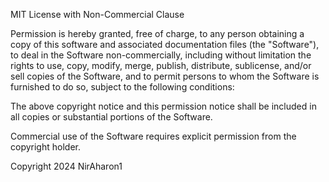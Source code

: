 MIT License with Non-Commercial Clause

Permission is hereby granted, free of charge, to any person obtaining a copy of this software and associated documentation files (the "Software"), to deal in the Software non-commercially, including without limitation the rights to use, copy, modify, merge, publish, distribute, sublicense, and/or sell copies of the Software, and to permit persons to whom the Software is furnished to do so, subject to the following conditions:

The above copyright notice and this permission notice shall be included in all copies or substantial portions of the Software.

Commercial use of the Software requires explicit permission from the copyright holder.

Copyright 2024 NirAharon1